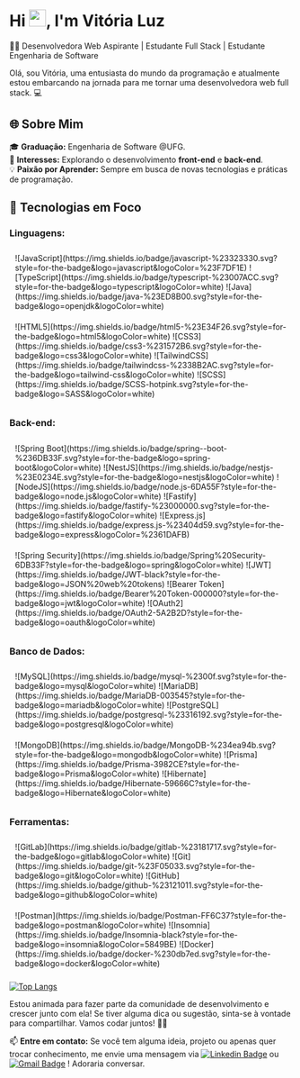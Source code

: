 <h1 align="left">Hi <img src="https://raw.githubusercontent.com/kaueMarques/kaueMarques/master/hi.gif" height="30px">, I'm Vitória Luz</h1>

👩‍💻 Desenvolvedora Web Aspirante | Estudante Full Stack | Estudante Engenharia de Software

Olá, sou Vitória, uma entusiasta do mundo da programação e atualmente estou embarcando na jornada para me tornar uma desenvolvedora web full stack. 💻

## 🌐 Sobre Mim

🎓 **Graduação:** Engenharia de Software @UFG.  
🌱 **Interesses:** Explorando o desenvolvimento **front-end** e **back-end**.  
💡 **Paixão por Aprender:** Sempre em busca de novas tecnologias e práticas de programação.

## 🚀 Tecnologias em Foco

### **Linguagens:**
<div style="display: flex; flex-wrap: wrap;">
  <div style="flex: 1; padding: 10px;">
    ![JavaScript](https://img.shields.io/badge/javascript-%23323330.svg?style=for-the-badge&logo=javascript&logoColor=%23F7DF1E)  
    ![TypeScript](https://img.shields.io/badge/typescript-%23007ACC.svg?style=for-the-badge&logo=typescript&logoColor=white)  
    ![Java](https://img.shields.io/badge/java-%23ED8B00.svg?style=for-the-badge&logo=openjdk&logoColor=white)
  </div>
  <div style="flex: 1; padding: 10px;">
    ![HTML5](https://img.shields.io/badge/html5-%23E34F26.svg?style=for-the-badge&logo=html5&logoColor=white)  
    ![CSS3](https://img.shields.io/badge/css3-%231572B6.svg?style=for-the-badge&logo=css3&logoColor=white)  
    ![TailwindCSS](https://img.shields.io/badge/tailwindcss-%2338B2AC.svg?style=for-the-badge&logo=tailwind-css&logoColor=white)  
    ![SCSS](https://img.shields.io/badge/SCSS-hotpink.svg?style=for-the-badge&logo=SASS&logoColor=white)
  </div>
</div>

### **Back-end:**
<div style="display: flex; flex-wrap: wrap;">
  <div style="flex: 1; padding: 10px;">
    ![Spring Boot](https://img.shields.io/badge/spring--boot-%236DB33F.svg?style=for-the-badge&logo=spring-boot&logoColor=white)  
    ![NestJS](https://img.shields.io/badge/nestjs-%23E0234E.svg?style=for-the-badge&logo=nestjs&logoColor=white)  
    ![NodeJS](https://img.shields.io/badge/node.js-6DA55F?style=for-the-badge&logo=node.js&logoColor=white)  
    ![Fastify](https://img.shields.io/badge/fastify-%23000000.svg?style=for-the-badge&logo=fastify&logoColor=white)  
    ![Express.js](https://img.shields.io/badge/express.js-%23404d59.svg?style=for-the-badge&logo=express&logoColor=%2361DAFB)
  </div>
  <div style="flex: 1; padding: 10px;">
    ![Spring Security](https://img.shields.io/badge/Spring%20Security-6DB33F?style=for-the-badge&logo=spring&logoColor=white)  
    ![JWT](https://img.shields.io/badge/JWT-black?style=for-the-badge&logo=JSON%20web%20tokens)  
    ![Bearer Token](https://img.shields.io/badge/Bearer%20Token-000000?style=for-the-badge&logo=jwt&logoColor=white)  
    ![OAuth2](https://img.shields.io/badge/OAuth2-5A2B2D?style=for-the-badge&logo=oauth&logoColor=white)
  </div>
</div>

### **Banco de Dados:**
<div style="display: flex; flex-wrap: wrap;">
  <div style="flex: 1; padding: 10px;">
    ![MySQL](https://img.shields.io/badge/mysql-%2300f.svg?style=for-the-badge&logo=mysql&logoColor=white)  
    ![MariaDB](https://img.shields.io/badge/MariaDB-003545?style=for-the-badge&logo=mariadb&logoColor=white)  
    ![PostgreSQL](https://img.shields.io/badge/postgresql-%23316192.svg?style=for-the-badge&logo=postgresql&logoColor=white)
  </div>
  <div style="flex: 1; padding: 10px;">
    ![MongoDB](https://img.shields.io/badge/MongoDB-%234ea94b.svg?style=for-the-badge&logo=mongodb&logoColor=white)  
    ![Prisma](https://img.shields.io/badge/Prisma-3982CE?style=for-the-badge&logo=Prisma&logoColor=white)  
    ![Hibernate](https://img.shields.io/badge/Hibernate-59666C?style=for-the-badge&logo=Hibernate&logoColor=white)
  </div>
</div>

### **Ferramentas:**
<div style="display: flex; flex-wrap: wrap;">
  <div style="flex: 1; padding: 10px;">
    ![GitLab](https://img.shields.io/badge/gitlab-%23181717.svg?style=for-the-badge&logo=gitlab&logoColor=white)  
    ![Git](https://img.shields.io/badge/git-%23F05033.svg?style=for-the-badge&logo=git&logoColor=white)  
    ![GitHub](https://img.shields.io/badge/github-%23121011.svg?style=for-the-badge&logo=github&logoColor=white)
  </div>
  <div style="flex: 1; padding: 10px;">
    ![Postman](https://img.shields.io/badge/Postman-FF6C37?style=for-the-badge&logo=postman&logoColor=white)  
    ![Insomnia](https://img.shields.io/badge/Insomnia-black?style=for-the-badge&logo=insomnia&logoColor=5849BE)  
    ![Docker](https://img.shields.io/badge/docker-%230db7ed.svg?style=for-the-badge&logo=docker&logoColor=white)
  </div>
</div>

[![Top Langs](https://github-readme-stats.vercel.app/api/top-langs/?username=Vitorialuz229&theme=radical&layout=compact&hide_border=true&langs_count=8)](https://github.com/anuraghazra/github-readme-stats)

Estou animada para fazer parte da comunidade de desenvolvimento e crescer junto com ela! Se tiver alguma dica ou sugestão, sinta-se à vontade para compartilhar. Vamos codar juntos! 🚀✨

📫 **Entre em contato:** Se você tem alguma ideia, projeto ou apenas quer trocar conhecimento, me envie uma mensagem via [![Linkedin Badge](https://img.shields.io/badge/-LinkedIn-0A66C2?style=flat-square&logo=Linkedin&logoColor=white&link=https://www.linkedin.com/in/vit%C3%B3ria-luz-alves-d%E2%80%99-abadia-600573239/)](https://www.linkedin.com/in/vit%C3%B3ria-luz-alves-d%E2%80%99-abadia-600573239/) ou [![Gmail Badge](https://img.shields.io/badge/-contato@vitorialuz.com-4A4A4A?style=flat-square&logo=Gmail&logoColor=white&link=mailto:vitorialuz831@gmail.com)](mailto:vitorialuz831@gmail.com) ! Adoraria conversar.
